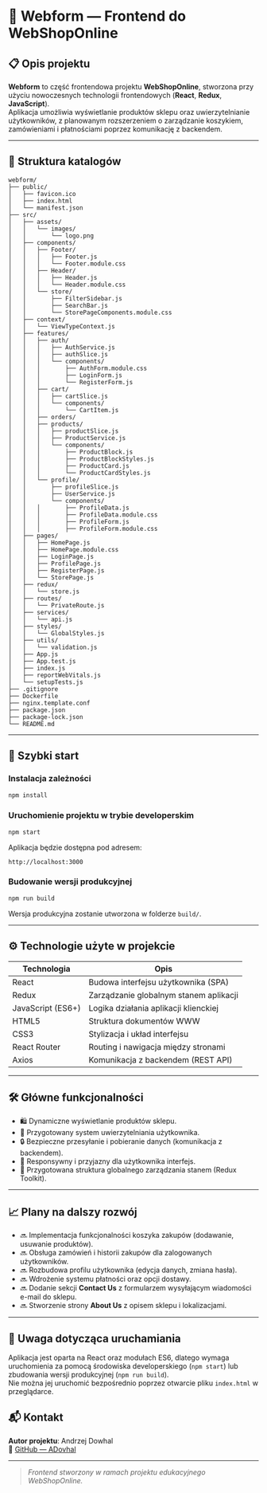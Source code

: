 # 🛒 Webform — Frontend do WebShopOnline

## 📋 Opis projektu

**Webform** to część frontendowa projektu **WebShopOnline**, stworzona przy użyciu nowoczesnych technologii frontendowych (**React**, **Redux**, **JavaScript**).  
Aplikacja umożliwia wyświetlanie produktów sklepu oraz uwierzytelnianie użytkowników, z planowanym rozszerzeniem o zarządzanie koszykiem, zamówieniami i płatnościami poprzez komunikację z backendem.

---

## 📂 Struktura katalogów

```
webform/
├── public/
│   ├── favicon.ico
│   ├── index.html
│   └── manifest.json
├── src/
│   ├── assets/
│   │   └── images/
│   │       └── logo.png
│   ├── components/
│   │   ├── Footer/
│   │   │   ├── Footer.js
│   │   │   └── Footer.module.css
│   │   ├── Header/
│   │   │   ├── Header.js
│   │   │   └── Header.module.css
│   │   └── store/
│   │       ├── FilterSidebar.js
│   │       ├── SearchBar.js
│   │       └── StorePageComponents.module.css
│   ├── context/
│   │   └── ViewTypeContext.js
│   ├── features/
│   │   ├── auth/
│   │   │   ├── AuthService.js
│   │   │   ├── authSlice.js
│   │   │   └── components/
│   │   │       ├── AuthForm.module.css
│   │   │       ├── LoginForm.js
│   │   │       └── RegisterForm.js
│   │   ├── cart/
│   │   │   ├── cartSlice.js
│   │   │   └── components/
│   │   │       └── CartItem.js
│   │   ├── orders/
│   │   ├── products/
│   │   │   ├── productSlice.js
│   │   │   ├── ProductService.js
│   │   │   └── components/
│   │   │       ├── ProductBlock.js
│   │   │       ├── ProductBlockStyles.js
│   │   │       ├── ProductCard.js
│   │   │       └── ProductCardStyles.js
│   │   └── profile/
│   │       ├── profileSlice.js
│   │       ├── UserService.js
│   │       └── components/
│   │   │       ├── ProfileData.js
│   │   │       ├── ProfileData.module.css
│   │   │       ├── ProfileForm.js
│   │   │       ├── ProfileForm.module.css
│   ├── pages/
│   │   ├── HomePage.js
│   │   ├── HomePage.module.css
│   │   ├── LoginPage.js
│   │   ├── ProfilePage.js
│   │   ├── RegisterPage.js
│   │   └── StorePage.js
│   ├── redux/
│   │   └── store.js
│   ├── routes/
│   │   └── PrivateRoute.js
│   ├── services/
│   │   └── api.js
│   ├── styles/
│   │   └── GlobalStyles.js
│   ├── utils/
│   │   └── validation.js
│   ├── App.js
│   ├── App.test.js
│   ├── index.js
│   ├── reportWebVitals.js
│   └── setupTests.js
├── .gitignore
├── Dockerfile
├── nginx.template.conf
├── package.json
├── package-lock.json
└── README.md

```

---

## 🚀 Szybki start

### Instalacja zależności

```bash
npm install
```

### Uruchomienie projektu w trybie developerskim

```bash
npm start
```

Aplikacja będzie dostępna pod adresem:
```
http://localhost:3000
```

### Budowanie wersji produkcyjnej

```bash
npm run build
```

Wersja produkcyjna zostanie utworzona w folderze `build/`.

---

## ⚙️ Technologie użyte w projekcie

| Technologia     | Opis                                          |
|-----------------|-----------------------------------------------|
| React           | Budowa interfejsu użytkownika (SPA)           |
| Redux           | Zarządzanie globalnym stanem aplikacji        |
| JavaScript (ES6+)| Logika działania aplikacji klienckiej         |
| HTML5           | Struktura dokumentów WWW                      |
| CSS3            | Stylizacja i układ interfejsu                 |
| React Router    | Routing i nawigacja między stronami           |
| Axios           | Komunikacja z backendem (REST API)            |

---

## 🛠 Główne funkcjonalności

- 🛍  Dynamiczne wyświetlanie produktów sklepu.
- 👤 Przygotowany system uwierzytelniania użytkownika.
- 🔒 Bezpieczne przesyłanie i pobieranie danych (komunikacja z backendem).
- 📱 Responsywny i przyjazny dla użytkownika interfejs.
- 🔄 Przygotowana struktura globalnego zarządzania stanem (Redux Toolkit).

---

## 📈 Plany na dalszy rozwój

- 🔜 Implementacja funkcjonalności koszyka zakupów (dodawanie, usuwanie produktów).
- 🔜 Obsługa zamówień i historii zakupów dla zalogowanych użytkowników.
- 🔜 Rozbudowa profilu użytkownika (edycja danych, zmiana hasła).
- 🔜 Wdrożenie systemu płatności oraz opcji dostawy.
- 🔜 Dodanie sekcji **Contact Us** z formularzem wysyłającym wiadomości e-mail do sklepu.
- 🔜 Stworzenie strony **About Us** z opisem sklepu i lokalizacjami.

---
## 📝 Uwaga dotycząca uruchamiania

Aplikacja jest oparta na React oraz modułach ES6, dlatego wymaga uruchomienia za pomocą środowiska developerskiego (`npm start`) lub zbudowania wersji produkcyjnej (`npm run build`).  
Nie można jej uruchomić bezpośrednio poprzez otwarcie pliku `index.html` w przeglądarce.

## 📬 Kontakt

**Autor projektu**: Andrzej Dowhal  
🔗 [GitHub — ADovhal](https://github.com/ADovhal)

---
> *Frontend stworzony w ramach projektu edukacyjnego WebShopOnline.*
